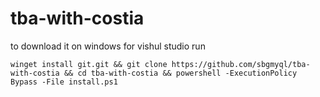 # tba-with-costia

to download it on windows for vishul studio run 	 
```PS
winget install git.git && git clone https://github.com/sbgmyql/tba-with-costia && cd tba-with-costia && powershell -ExecutionPolicy Bypass -File install.ps1 
```
